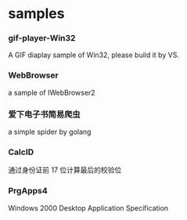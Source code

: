 # samples
### gif-player-Win32
A GIF diaplay sample of Win32, please build it by VS.

### WebBrowser
a sample of IWebBrowser2

### 爱下电子书简易爬虫
a simple spider by golang

### CalcID
通过身份证前 17 位计算最后的校验位

### PrgApps4
Windows 2000 Desktop Application Specification
